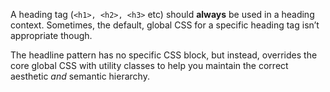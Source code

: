 A heading tag (`<h1>, <h2>, <h3>` etc) should **always** be used in a heading
context. Sometimes, the default, global CSS for a specific heading tag isn’t
appropriate though.

The headline pattern has no specific CSS block, but instead, overrides the
core global CSS with utility classes to help you maintain the correct
aesthetic _and_ semantic hierarchy.
